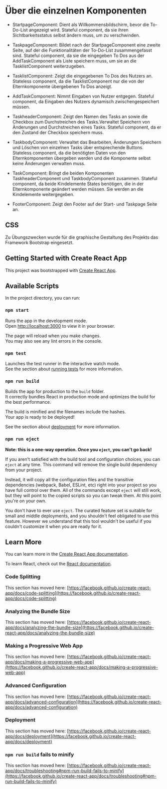 # Über die einzelnen Komponenten

- StartpageComponent:
  Dient als Willkommensbildschirm, bevor die To-Do-List angezeigt wird.
  Stateful component, da sie ihren Sichtbarkeitsstatus selbst ändern muss, um zu verschwinden.

- TaskpageComponent:
  Bildet nach der StartpageComponent eine zweite Seite, auf der die Funktionalitäten der To-Do-List zusammengefasst sind.
  Stateful component, da sie die eingegeben To Dos aus der AddTaskComponent als Liste speichern muss, um sie an die TasklistComponent weiterzugeben.

- TasklistComponent:
  Zeigt die eingegebenen To Dos des Nutzers an.
  Stateless component, da die TasklistComponent nur die von der Elternkomponente übergebenen To Dos anzeigt.

- AddTaskComponent:
  Nimmt Eingaben von Nutzer entgegen.
  Stateful component, da Eingaben des Nutzers dynamisch zwischengespeichert müssen.

- TaskheaderComponent:
  Zeigt den Namen des Tasks an sowie die Checkbox zum Durchstreichen des Tasks.Verwaltet Speichern von Änderungen und Durchstreichen eines Tasks.
  Stateful component, da er den Zustand der Checkbox speichern muss.

- TaskbodyComponent:
  Verwaltet das Bearbeiten, Änderungen Speichern und Löschen von einzelnen Tasks über entsprechende Buttons.
  Stateless component, da die benötigten Daten von den Elternkomponenten übergeben werden und die Komponente selbst keine Änderungen verwalten muss.

- TaskComponent:
  Bringt die beiden Komponenten TaskheaderComponent und TaskbodyComponent zusammen.
  Stateful component, da beide Kindelemente States benötigen, die in der Elternkomponente geändert werden müssen. Sie werden an die Kindelemente weitergegeben.

- FooterComponent:
  Zeigt den Footer auf der Start- und Taskpage Seite an.

## CSS

Zu Übungszwecken wurde für die graphische Gestaltung des Projekts das Framework Bootstrap eingesetzt.

## Getting Started with Create React App

This project was bootstrapped with [Create React App](https://github.com/facebook/create-react-app).

## Available Scripts

In the project directory, you can run:

### `npm start`

Runs the app in the development mode.\
Open [http://localhost:3000](http://localhost:3000) to view it in your browser.

The page will reload when you make changes.\
You may also see any lint errors in the console.

### `npm test`

Launches the test runner in the interactive watch mode.\
See the section about [running tests](https://facebook.github.io/create-react-app/docs/running-tests) for more information.

### `npm run build`

Builds the app for production to the `build` folder.\
It correctly bundles React in production mode and optimizes the build for the best performance.

The build is minified and the filenames include the hashes.\
Your app is ready to be deployed!

See the section about [deployment](https://facebook.github.io/create-react-app/docs/deployment) for more information.

### `npm run eject`

**Note: this is a one-way operation. Once you `eject`, you can't go back!**

If you aren't satisfied with the build tool and configuration choices, you can `eject` at any time. This command will remove the single build dependency from your project.

Instead, it will copy all the configuration files and the transitive dependencies (webpack, Babel, ESLint, etc) right into your project so you have full control over them. All of the commands except `eject` will still work, but they will point to the copied scripts so you can tweak them. At this point you're on your own.

You don't have to ever use `eject`. The curated feature set is suitable for small and middle deployments, and you shouldn't feel obligated to use this feature. However we understand that this tool wouldn't be useful if you couldn't customize it when you are ready for it.

## Learn More

You can learn more in the [Create React App documentation](https://facebook.github.io/create-react-app/docs/getting-started).

To learn React, check out the [React documentation](https://reactjs.org/).

### Code Splitting

This section has moved here: [https://facebook.github.io/create-react-app/docs/code-splitting](https://facebook.github.io/create-react-app/docs/code-splitting)

### Analyzing the Bundle Size

This section has moved here: [https://facebook.github.io/create-react-app/docs/analyzing-the-bundle-size](https://facebook.github.io/create-react-app/docs/analyzing-the-bundle-size)

### Making a Progressive Web App

This section has moved here: [https://facebook.github.io/create-react-app/docs/making-a-progressive-web-app](https://facebook.github.io/create-react-app/docs/making-a-progressive-web-app)

### Advanced Configuration

This section has moved here: [https://facebook.github.io/create-react-app/docs/advanced-configuration](https://facebook.github.io/create-react-app/docs/advanced-configuration)

### Deployment

This section has moved here: [https://facebook.github.io/create-react-app/docs/deployment](https://facebook.github.io/create-react-app/docs/deployment)

### `npm run build` fails to minify

This section has moved here: [https://facebook.github.io/create-react-app/docs/troubleshooting#npm-run-build-fails-to-minify](https://facebook.github.io/create-react-app/docs/troubleshooting#npm-run-build-fails-to-minify)
